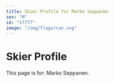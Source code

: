 ```yaml
---
title: Skier Profile for Marko Seppanen
sex: "M"
id: "17777"
image: "/img/flags/can.svg" 
---
```


# Skier Profile

This page is for: Marko Seppanen.
    